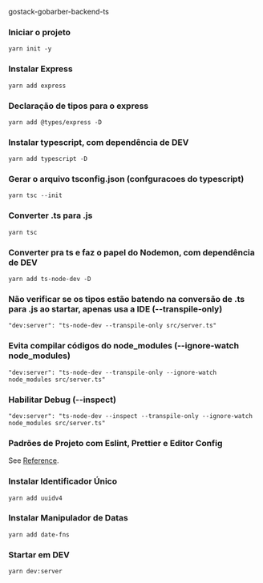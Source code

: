 gostack-gobarber-backend-ts

### Iniciar o projeto
```
yarn init -y
```

### Instalar Express
```
yarn add express
```

### Declaração de tipos para o express
```
yarn add @types/express -D
```

### Instalar typescript, com dependência de DEV
```
yarn add typescript -D
```

### Gerar o arquivo tsconfig.json (confguracoes do typescript)
```
yarn tsc --init
```

### Converter .ts para .js
```
yarn tsc
```

### Converter pra ts e faz o papel do Nodemon, com dependência de DEV
```
yarn add ts-node-dev -D
```

### Não verificar se os tipos estão batendo na conversão de .ts para .js ao startar, apenas usa a IDE (--transpile-only)
```
"dev:server": "ts-node-dev --transpile-only src/server.ts"
```

### Evita compilar códigos do node_modules (--ignore-watch node_modules)
```
"dev:server": "ts-node-dev --transpile-only --ignore-watch node_modules src/server.ts"
```

### Habilitar Debug (--inspect)
```
"dev:server": "ts-node-dev --inspect --transpile-only --ignore-watch node_modules src/server.ts"
```

### Padrões de Projeto com Eslint, Prettier e Editor Config
See [Reference](https://www.notion.so/ESLint-7e455a7ac78b424892329ee064feaf99).

### Instalar Identificador Único
```
yarn add uuidv4
```

### Instalar Manipulador de Datas
```
yarn add date-fns
```

### Startar em DEV
```
yarn dev:server
```
